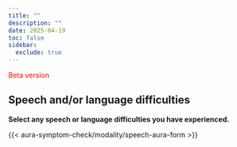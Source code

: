 ```yaml
---
title: ""
description: ""
date: 2025-04-19
toc: false
sidebar:
  exclude: true
---
```

<span style="color:red">Beta version</span>
## Speech and/or language difficulties

**Select any speech or language difficulties you have experienced.**

<link rel="stylesheet" href="/css/symptom-check.css">

{{< aura-symptom-check/modality/speech-aura-form >}}
<script src="/js/aura-symptom-check/modality/speechAuraStep.js"></script>
